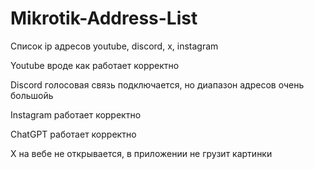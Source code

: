 # Mikrotik-Address-List
Список ip адресов youtube, discord, x, instagram

Youtube вроде как работает корректно

Discord голосовая связь подключается, но диапазон адресов очень большойь

Instagram работает корректно

ChatGPT работает корректно

X на вебе не открывается, в приложении не грузит картинки
